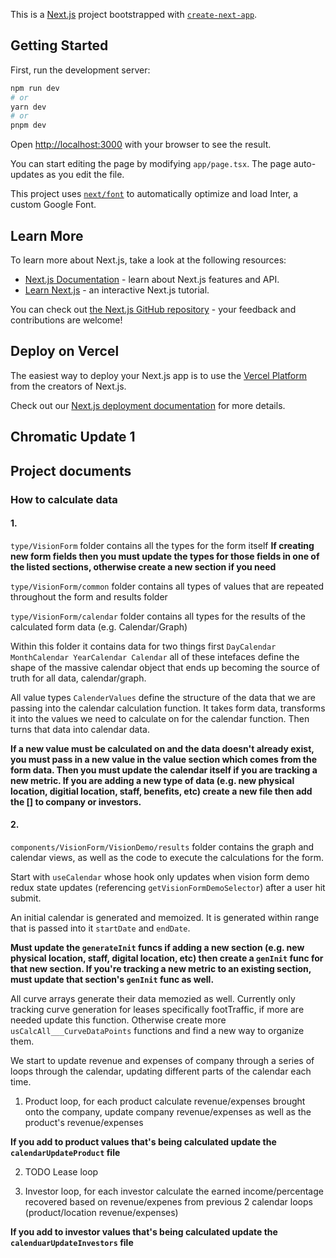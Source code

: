 This is a [Next.js](https://nextjs.org/) project bootstrapped with [`create-next-app`](https://github.com/vercel/next.js/tree/canary/packages/create-next-app).

## Getting Started

First, run the development server:

```bash
npm run dev
# or
yarn dev
# or
pnpm dev
```

Open [http://localhost:3000](http://localhost:3000) with your browser to see the result.

You can start editing the page by modifying `app/page.tsx`. The page auto-updates as you edit the file.

This project uses [`next/font`](https://nextjs.org/docs/basic-features/font-optimization) to automatically optimize and load Inter, a custom Google Font.

## Learn More

To learn more about Next.js, take a look at the following resources:

- [Next.js Documentation](https://nextjs.org/docs) - learn about Next.js features and API.
- [Learn Next.js](https://nextjs.org/learn) - an interactive Next.js tutorial.

You can check out [the Next.js GitHub repository](https://github.com/vercel/next.js/) - your feedback and contributions are welcome!

## Deploy on Vercel

The easiest way to deploy your Next.js app is to use the [Vercel Platform](https://vercel.com/new?utm_medium=default-template&filter=next.js&utm_source=create-next-app&utm_campaign=create-next-app-readme) from the creators of Next.js.

Check out our [Next.js deployment documentation](https://nextjs.org/docs/deployment) for more details.

## Chromatic Update 1

## Project documents

### How to calculate data

#### 1.

`type/VisionForm` folder contains all the types for the form itself
**If creating new form fields then you must update the types for those fields in one of the listed sections, otherwise create a new section if you need**

`type/VisionForm/common` folder contains all types of values that are repeated throughout the form and results folder

`type/VisionForm/calendar` folder contains all types for the results of the calculated form data (e.g. Calendar/Graph)

Within this folder it contains data for two things first `DayCalendar MonthCalendar YearCalendar Calendar` all of these intefaces define the shape of the massive calendar object that ends up becoming the source of truth for all data, calendar/graph.

All value types `CalenderValues` define the structure of the data that we are passing into the calendar calculation function. It takes form data, transforms it into the values we need to calculate on for the calendar function. Then turns that data into calendar data.

**If a new value must be calculated on and the data doesn't already exist, you must pass in a new value in the value section which comes from the form data. Then you must update the calendar itself if you are tracking a new metric. If you are adding a new type of data (e.g. new physical location, digitial location, staff, benefits, etc) create a new file then add the [] to company or investors.**

#### 2.

`components/VisionForm/VisionDemo/results` folder contains the graph and calendar views, as well as the code to execute the calculations for the form.

Start with `useCalendar` whose hook only updates when vision form demo redux state updates (referencing `getVisionFormDemoSelector`) after a user hit submit.

An initial calendar is generated and memoized. It is generated within range that is passed into it `startDate` and `endDate`.

**Must update the `generateInit` funcs if adding a new section (e.g. new physical location, staff, digital location, etc) then create a `genInit` func for that new section. If you're tracking a new metric to an existing section, must update that section's `genInit` func as well.**

All curve arrays generate their data memozied as well. Currently only tracking curve generation for leases specifically footTraffic, if more are needed update this function. Otherwise create more `usCalcAll___CurveDataPoints` functions and find a new way to organize them.

We start to update revenue and expenses of company through a series of loops through the calendar, updating different parts of the calendar each time.

1. Product loop, for each product calculate revenue/expenses brought onto the company, update company revenue/expenses as well as the product's revenue/expenses

**If you add to product values that's being calculated update the `calendarUpdateProduct` file**

2. TODO Lease loop

3. Investor loop, for each investor calculate the earned income/percentage recovered based on revenue/expenes from previous 2 calendar loops (product/location revenue/expenses)

**If you add to investor values that's being calculated update the `calenduarUpdateInvestors` file**
